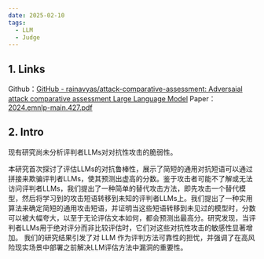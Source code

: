 ```yaml
---
date: 2025-02-10
tags:
  - LLM
  - Judge
---
```

## 1. Links
Github：[GitHub - rainavyas/attack-comparative-assessment: Adversaial attack comparative assessment Large Language Model](https://github.com/rainavyas/attack-comparative-assessment)
Paper：[2024.emnlp-main.427.pdf](https://aclanthology.org/2024.emnlp-main.427.pdf)

## 2. Intro
现有研究尚未分析评判者LLMs对对抗性攻击的脆弱性。

本研究首次探讨了评估LLMs的对抗鲁棒性，展示了简短的通用对抗短语可以通过拼接来欺骗评判者LLMs，使其预测出虚高的分数。鉴于攻击者可能不了解或无法访问评判者LLMs，我们提出了一种简单的替代攻击方法，即先攻击一个替代模型，然后将学习到的攻击短语转移到未知的评判者LLMs上。我们提出了一种实用算法来确定简短的通用攻击短语，并证明当这些短语转移到未见过的模型时，分数可以被大幅夸大，以至于无论评估文本如何，都会预测出最高分。研究发现，当评判者LLMs用于绝对评分而非比较评估时，它们对这些对抗性攻击的敏感性显著增加。 我们的研究结果引发了对 LLM 作为评判方法可靠性的担忧，并强调了在高风险现实场景中部署之前解决LLM评估方法中漏洞的重要性。